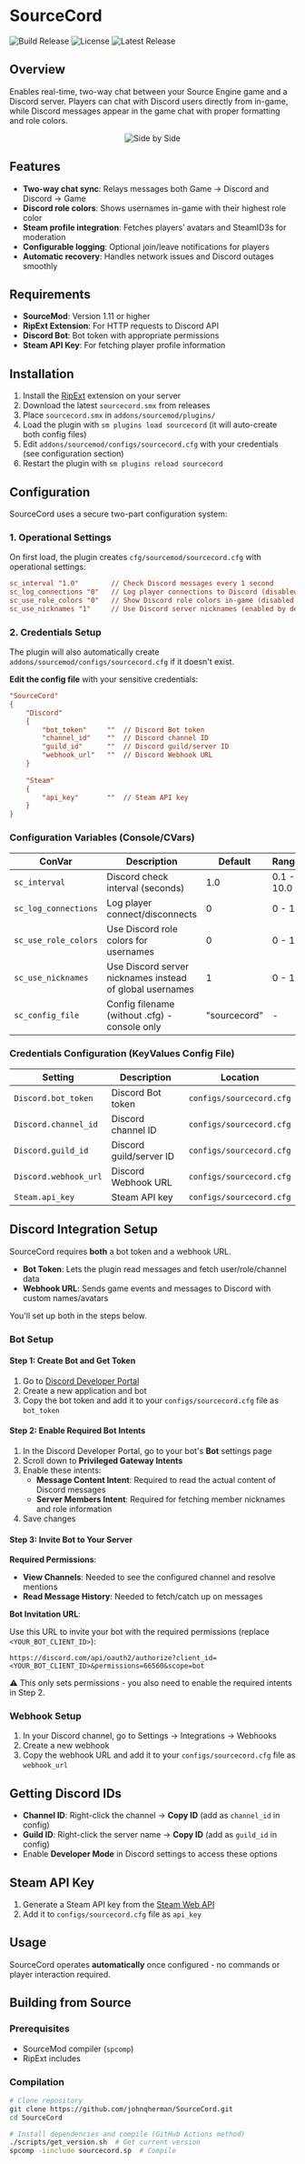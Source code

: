 # SourceCord

![Build Release](https://github.com/johnqherman/sourcecord/actions/workflows/build-release.yml/badge.svg)
![License](https://img.shields.io/github/license/johnqherman/SourceCord)
![Latest Release](https://img.shields.io/github/v/release/johnqherman/SourceCord)

## Overview

Enables real-time, two-way chat between your Source Engine game and a Discord server. Players can chat with Discord users directly from in-game, while Discord messages appear in the game chat with proper formatting and role colors.

<p align="center">
  <img src="https://github.com/user-attachments/assets/7aa1282d-81d4-4bdd-824c-c934d4dd817d" alt="Side by Side"/>
</p>

## Features

- **Two-way chat sync**: Relays messages both Game → Discord and Discord → Game
- **Discord role colors**: Shows usernames in-game with their highest role color
- **Steam profile integration**: Fetches players’ avatars and SteamID3s for moderation
- **Configurable logging**: Optional join/leave notifications for players
- **Automatic recovery**: Handles network issues and Discord outages smoothly

## Requirements

- **SourceMod**: Version 1.11 or higher
- **RipExt Extension**: For HTTP requests to Discord API
- **Discord Bot**: Bot token with appropriate permissions
- **Steam API Key**: For fetching player profile information

## Installation

1. Install the [RipExt](https://forums.alliedmods.net/showthread.php?t=298024) extension on your server
2. Download the latest `sourcecord.smx` from releases
3. Place `sourcecord.smx` in `addons/sourcemod/plugins/`
4. Load the plugin with `sm plugins load sourcecord` (it will auto-create both config files)
5. Edit `addons/sourcemod/configs/sourcecord.cfg` with your credentials (see configuration section)
6. Restart the plugin with `sm plugins reload sourcecord`

## Configuration

SourceCord uses a secure two-part configuration system:

### 1. Operational Settings

On first load, the plugin creates `cfg/sourcemod/sourcecord.cfg` with operational settings:

```cfg
sc_interval "1.0"        // Check Discord messages every 1 second
sc_log_connections "0"   // Log player connections to Discord (disabled by default)
sc_use_role_colors "0"   // Show Discord role colors in-game (disabled by default)  
sc_use_nicknames "1"     // Use Discord server nicknames (enabled by default)
```

### 2. Credentials Setup

The plugin will also automatically create `addons/sourcemod/configs/sourcecord.cfg` if it doesn't exist.

**Edit the config file** with your sensitive credentials:

```cfg
"SourceCord"
{
    "Discord"
    {
        "bot_token"     ""  // Discord Bot token
        "channel_id"    ""  // Discord channel ID  
        "guild_id"      ""  // Discord guild/server ID
        "webhook_url"   ""  // Discord Webhook URL
    }
    
    "Steam"
    {
        "api_key"       ""  // Steam API key
    }
}
```

### Configuration Variables (Console/CVars)

| ConVar | Description | Default | Range |
|--------|-------------|---------|-------|
| `sc_interval` | Discord check interval (seconds) | 1.0 | 0.1 - 10.0 |
| `sc_log_connections` | Log player connect/disconnects | 0 | 0 - 1 |
| `sc_use_role_colors` | Use Discord role colors for usernames | 0 | 0 - 1 |
| `sc_use_nicknames` | Use Discord server nicknames instead of global usernames | 1 | 0 - 1 |
| `sc_config_file` | Config filename (without .cfg) - console only | "sourcecord" | - |

### Credentials Configuration (KeyValues Config File)

| Setting | Description | Location |
|---------|-------------|----------|
| `Discord.bot_token` | Discord Bot token | `configs/sourcecord.cfg` |
| `Discord.channel_id` | Discord channel ID | `configs/sourcecord.cfg` |
| `Discord.guild_id` | Discord guild/server ID | `configs/sourcecord.cfg` |
| `Discord.webhook_url` | Discord Webhook URL | `configs/sourcecord.cfg` |
| `Steam.api_key` | Steam API key | `configs/sourcecord.cfg` |

## Discord Integration Setup

SourceCord requires **both** a bot token and a webhook URL.

- **Bot Token**: Lets the plugin read messages and fetch user/role/channel data
- **Webhook URL**: Sends game events and messages to Discord with custom names/avatars

You'll set up both in the steps below.

### Bot Setup

#### Step 1: Create Bot and Get Token

1. Go to [Discord Developer Portal](https://discord.com/developers/applications)
2. Create a new application and bot
3. Copy the bot token and add it to your `configs/sourcecord.cfg` file as `bot_token`

#### Step 2: Enable Required Bot Intents

1. In the Discord Developer Portal, go to your bot's **Bot** settings page
2. Scroll down to **Privileged Gateway Intents**
3. Enable these intents:
   - **Message Content Intent**: Required to read the actual content of Discord messages
   - **Server Members Intent**: Required for fetching member nicknames and role information
4. Save changes

#### Step 3: Invite Bot to Your Server

**Required Permissions**:

- **View Channels**: Needed to see the configured channel and resolve mentions
- **Read Message History**: Needed to fetch/catch up on messages

**Bot Invitation URL**:

Use this URL to invite your bot with the required permissions (replace `<YOUR_BOT_CLIENT_ID>`):

```
https://discord.com/api/oauth2/authorize?client_id=<YOUR_BOT_CLIENT_ID>&permissions=66560&scope=bot
```

⚠️ This only sets permissions - you also need to enable the required intents in Step 2.

### Webhook Setup

1. In your Discord channel, go to Settings → Integrations → Webhooks
2. Create a new webhook
3. Copy the webhook URL and add it to your `configs/sourcecord.cfg` file as `webhook_url`

## Getting Discord IDs

- **Channel ID**: Right-click the channel → **Copy ID** (add as `channel_id` in config)
- **Guild ID**: Right-click the server name → **Copy ID** (add as `guild_id` in config)
- Enable **Developer Mode** in Discord settings to access these options

## Steam API Key

1. Generate a Steam API key from the [Steam Web API](https://steamcommunity.com/dev/apikey)
2. Add it to `configs/sourcecord.cfg` file as `api_key`

## Usage

SourceCord operates **automatically** once configured - no commands or player interaction required.

## Building from Source

### Prerequisites

- SourceMod compiler (`spcomp`)
- RipExt includes

### Compilation

```bash
# Clone repository
git clone https://github.com/johnqherman/SourceCord.git
cd SourceCord

# Install dependencies and compile (GitHub Actions method)
./scripts/get_version.sh  # Get current version
spcomp -iinclude sourcecord.sp  # Compile
```
